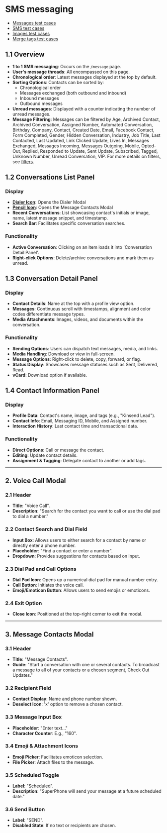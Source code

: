# SMS messaging

- [Messages test cases](https://github.com/kinsend/kinsend-be/issues/181)
- [SMS test cases](https://github.com/kinsend/kinsend-be/issues/177)
- [Images test cases](https://github.com/kinsend/kinsend-be/issues/176)
- [Merge tags test cases](https://github.com/kinsend/kinsend-be/issues/155)

## 1.1 Overview
- **1 to 1 SMS messaging**: Occurs on the `/message` page.
- **User's message threads**: All encompassed on this page.
- **Chronological order**: Latest messages displayed at the top by default.
- **Sorting Options**: Contacts can be sorted by:
    - Chronological order
    - Messages exchanged (both outbound and inbound)
    - Inbound messages
    - Outbound messages
- **Unread messages**: Displayed with a counter indicating the number of unread messages.
- **Message Filtering**: Messages can be filtered by Age, Archived Contact, Archived Conversation, Assigned Number, Automated Conversation, Birthday, Company, Contact, Created Date, Email, Facebook Contact, Form Completed, Gender, Hidden Conversation, Industry, Job Title, Last Contacted, Last Updated, Link Clicked Update, Lives In, Messages Exchanged, Messages Incoming, Messages Outgoing, Mobile, Opted-Out, Replied, Responded to Update, Sent Update, Subscribed, Tagged, Unknown Number, Unread Conversation, VIP. For more details on filters, see [filters](/developers/architecture/functionality/filters.html).

## 1.2 Conversations List Panel
### Display
- **[Dialer Icon](#2-voice-call-modal)**: Opens the Dialer Modal
- **[Pencil Icon](#3-message-contacts-modal)**: Opens the Message Contacts Modal
- **Recent Conversations**: List showcasing contact's initials or image, name, latest message snippet, and timestamp.
- **Search Bar**: Facilitates specific conversation searches.

### Functionality
- **Active Conversation**: Clicking on an item loads it into 'Conversation Detail Panel'.
- **Right-click Options**: Delete/archive conversations and mark them as unread.

## 1.3 Conversation Detail Panel
### Display
- **Contact Details**: Name at the top with a profile view option.
- **Messages**: Continuous scroll with timestamps, alignment and color codes differentiate message types.
- **Media Attachments**: Images, videos, and documents within the conversation.

### Functionality
- **Sending Options**: Users can dispatch text messages, media, and links.
- **Media Handling**: Download or view in full-screen.
- **Message Options**: Right-click to delete, copy, forward, or flag.
- **Status Display**: Showcases message statuses such as Sent, Delivered, Read.
- **vCard**: Download option if available.

## 1.4 Contact Information Panel
### Display
- **Profile Data**: Contact's name, image, and tags (e.g., "Kinsend Lead").
- **Contact Info**: Email, Messaging ID, Mobile, and Assigned number.
- **Interaction History**: Last contact time and transactional data.

### Functionality
- **Direct Options**: Call or message the contact.
- **Editing**: Update contact details.
- **Assignment & Tagging**: Delegate contact to another or add tags.

---
## 2. Voice Call Modal
### 2.1 Header
- **Title**: "Voice Call".
- **Description**: "Search for the contact you want to call or use the dial pad to dial a number."

### 2.2 Contact Search and Dial Field
- **Input Box**: Allows users to either search for a contact by name or directly enter a phone number.
- **Placeholder**: "Find a contact or enter a number".
- **Dropdown**: Provides suggestions for contacts based on input.

### 2.3 Dial Pad and Call Options
- **Dial Pad Icon**: Opens up a numerical dial pad for manual number entry.
- **Call Button**: Initiates the voice call.
- **Emoji/Emoticon Button**: Allows users to send emojis or emoticons.

### 2.4 Exit Option
- **Close Icon**: Positioned at the top-right corner to exit the modal.

---
## 3. Message Contacts Modal
### 3.1 Header
- **Title**: "Message Contacts".
- **Guide**: "Start a conversation with one or several contacts. To broadcast a message to all of your contacts or a chosen segment, Check Out Updates."

### 3.2 Recipient Field
- **Contact Display**: Name and phone number shown.
- **Deselect Icon**: 'x' option to remove a chosen contact.

### 3.3 Message Input Box
- **Placeholder**: "Enter text..."
- **Character Counter**: E.g., "160".

### 3.4 Emoji & Attachment Icons
- **Emoji Picker**: Facilitates emoticon selection.
- **File Picker**: Attach files to the message.

### 3.5 Scheduled Toggle
- **Label**: "Scheduled".
- **Description**: "SuperPhone will send your message at a future scheduled date."

### 3.6 Send Button
- **Label**: "SEND".
- **Disabled State**: If no text or recipients are chosen.
